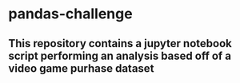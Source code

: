 # pandas-challenge

## This repository contains a jupyter notebook script performing an analysis based off of a video game purhase dataset
